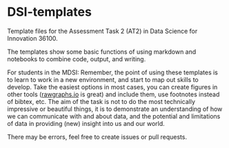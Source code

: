 # DSI-templates

Template files for the Assessment Task 2 (AT2) in Data Science for Innovation 36100.

The templates show some basic functions of using markdown and notebooks to combine code, output, and writing. 

For students in the MDSI: Remember, the point of using these templates is to learn to work in a new environment, and start to map out skills to develop. Take the easiest options in most cases, you can create figures in other tools ([rawgraphs.io](http://rawgraphs.io) is great) and include them, use footnotes instead of bibtex, etc. 
The aim of the task is not to do the most technically impressive or beautiful things, it is to demonstrate an understanding of how we can communicate with and about data, and the potential and limitations of data in providing (new) insight into us and our world.

There may be errors, feel free to create issues or pull requests.
